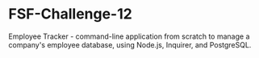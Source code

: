 # FSF-Challenge-12
Employee Tracker - command-line application from scratch to manage a company's employee database, using Node.js, Inquirer, and PostgreSQL.
